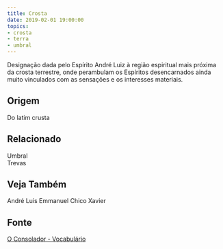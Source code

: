 ```yaml
---
title: Crosta
date: 2019-02-01 19:00:00
topics:
- crosta
- terra
- umbral
---
```


Designação dada pelo Espírito André Luiz à região espiritual mais próxima da
crosta terrestre, onde perambulam os Espíritos desencarnados ainda muito
vinculados com as sensações e os interesses materiais.
 
## Origem
Do latim crusta

## Relacionado
Umbral  
Trevas  

## Veja Também
André Luis
Emmanuel
Chico Xavier

## Fonte
[O Consolador - Vocabulário](http://www.oconsolador.com.br/linkfixo/vocabulario/principal.html)


